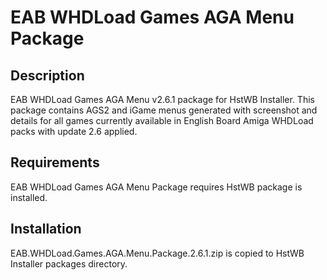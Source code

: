 # EAB WHDLoad Games AGA Menu Package

## Description

EAB WHDLoad Games AGA Menu v2.6.1 package for HstWB Installer. This package contains AGS2 and iGame menus generated with screenshot and details for all games currently available in English Board Amiga WHDLoad packs with update 2.6 applied.

## Requirements

EAB WHDLoad Games AGA Menu Package requires HstWB package is installed.

## Installation

EAB.WHDLoad.Games.AGA.Menu.Package.2.6.1.zip is copied to HstWB Installer packages directory.